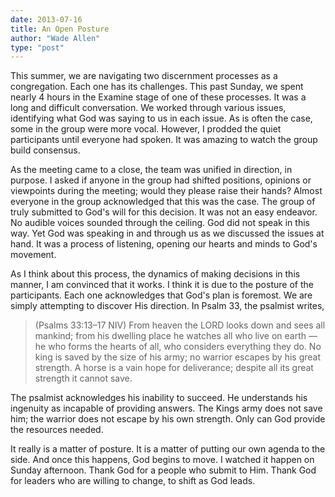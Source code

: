 ```yaml
---
date: 2013-07-16
title: An Open Posture
author: "Wade Allen"
type: "post"
---
```


This summer, we are navigating two discernment processes as a congregation. Each one has its challenges. This past Sunday, we spent nearly 4 hours in the Examine stage of one of these processes. It was a long and difficult conversation. We worked through various issues, identifying what God was saying to us in each issue.  As is often the case, some in the group were more vocal. However, I prodded the quiet participants until everyone had spoken. It was amazing to watch the group build consensus. 

As the meeting came to a close, the team was unified in direction, in purpose. I asked if anyone in the group had shifted positions, opinions or viewpoints during the meeting; would they please raise their hands? Almost everyone in the group acknowledged that this was the case. The group of truly submitted to God's will for this decision. It was not an easy endeavor. No audible voices sounded through the ceiling. God did not speak in this way. Yet God was speaking in and through us as we discussed the issues at hand. It was a process of listening, opening our hearts and minds to God's movement. 

As I think about this process, the dynamics of making decisions in this manner, I am convinced that it works. I think it is due to the posture of the participants. Each one acknowledges that God's plan is foremost. We are simply attempting to discover His direction. In Psalm 33, the psalmist writes,

>(Psalms 33:13–17 NIV) From heaven the LORD looks down and sees all mankind; from his dwelling place he watches all who live on earth — he who forms the hearts of all, who considers everything they do. No king is saved by the size of his army; no warrior escapes by his great strength. A horse is a vain hope for deliverance; despite all its great strength it cannot save.

The psalmist acknowledges his inability to succeed. He understands his ingenuity as incapable of providing answers. The Kings army does not save him; the warrior does not escape by his own strength. Only can God provide the resources needed. 

It really is a matter of posture. It is a matter of putting our own agenda to the side. And once this happens, God begins to move. I watched it happen on Sunday afternoon. Thank God for a people who submit to Him. Thank God for leaders who are willing to change, to shift as God leads.
